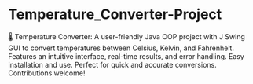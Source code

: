 # Temperature_Converter-Project
🌡️ Temperature Converter:  A user-friendly Java OOP project with J Swing GUI to convert temperatures between Celsius, Kelvin, and Fahrenheit. Features an intuitive interface, real-time results, and error handling. Easy installation and use. Perfect for quick and accurate conversions. Contributions welcome!
